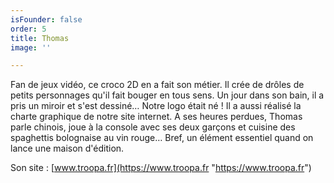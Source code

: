 ```yaml
---
isFounder: false
order: 5
title: Thomas
image: ''

---
```

Fan de jeux vidéo, ce croco 2D en a fait son métier. Il crée de drôles de petits personnages qu'il fait bouger en tous sens. Un jour dans son bain, il a pris un miroir et s'est dessiné… Notre logo était né ! Il a aussi réalisé la charte graphique de notre site internet. A ses heures perdues, Thomas parle chinois, joue à la console avec ses deux garçons et cuisine des spaghettis bolognaise au vin rouge… Bref, un élément essentiel quand on lance une maison d'édition.

Son site : [www.troopa.fr](https://www.troopa.fr "https://www.troopa.fr")